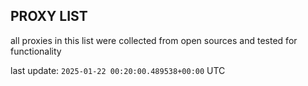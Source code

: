 ## PROXY LIST

all proxies in this list were collected from open sources and tested for functionality

last update: `2025-01-22 00:20:00.489538+00:00` UTC